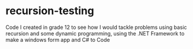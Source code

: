 # recursion-testing
Code I created in grade 12 to see how I would tackle problems using basic recursion and some dynamic programming, using the .NET Framework  to make a windows form app and C# to Code 
